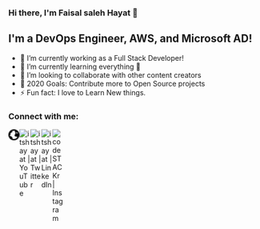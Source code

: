 ### Hi there, I'm Faisal saleh Hayat 👋

## I'm a DevOps Engineer, AWS, and Microsoft AD!

- 🔭 I’m currently working as a Full Stack Developer!
- 🌱 I’m currently learning everything 🤣
- 👯 I’m looking to collaborate with other content creators
- 🥅 2020 Goals: Contribute more to Open Source projects
- ⚡ Fun fact: I love to Learn New things.

### Connect with me:

[<img align="left" alt="itshayat.com" width="22px" src="https://raw.githubusercontent.com/iconic/open-iconic/master/svg/globe.svg" />][website]
[<img align="left" alt="itshayat | YouTube" width="22px" src="https://cdn.jsdelivr.net/npm/simple-icons@v3/icons/youtube.svg" />][youtube]
[<img align="left" alt="itshayat | Twitter" width="22px" src="https://cdn.jsdelivr.net/npm/simple-icons@v3/icons/twitter.svg" />][twitter]
[<img align="left" alt="itshayat | LinkedIn" width="22px" src="https://cdn.jsdelivr.net/npm/simple-icons@v3/icons/linkedin.svg" />][linkedin]
[<img align="left" alt="codeSTACKr | Instagram" width="22px" src="https://cdn.jsdelivr.net/npm/simple-icons@v3/icons/instagram.svg" />][instagram]

## <br />

[website]: https://itshayat.com
[twitter]: https://twitter.com/itshayatoffical
[youtube]: https://youtube.com/itshayat
[instagram]: https://instagram.com/itshayatoffical
[linkedin]: https://linkedin.com/in/itshayat
